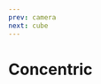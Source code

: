 ```yaml
---
prev: camera
next: cube
---
```


# Concentric

<ClientOnly>
   <demos-transitions-Concentric />
</ClientOnly>
